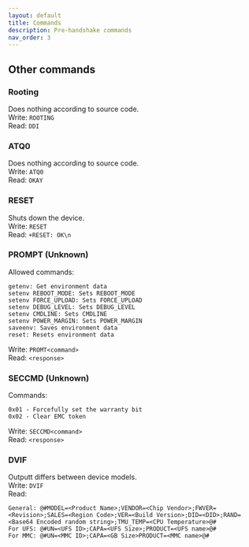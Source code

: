 ```yaml
---
layout: default
title: Commands
description: Pre-handshake commands
nav_order: 3
---
```


## Other commands
### Rooting
Does nothing according to source code. \
Write: `ROOTING` \
Read: `DDI`

### ATQ0
Does nothing according to source code. \
Write: `ATQ0` \
Read: `OKAY`

### RESET
Shuts down the device. \
Write: `RESET` \
Read: `+RESET: OK\n`

### PROMPT **(Unknown)**
Allowed commands:
```
getenv: Get environment data
setenv REBOOT_MODE: Sets REBOOT_MODE
setenv FORCE_UPLOAD: Sets FORCE_UPLOAD
setenv DEBUG_LEVEL: Sets DEBUG_LEVEL
setenv CMDLINE: Sets CMDLINE
setenv POWER_MARGIN: Sets POWER_MARGIN
saveenv: Saves environment data
reset: Resets environment data
```
Write: `PROMT<command>` \
Read: `<response>`

### SECCMD **(Unknown)**
Commands:
```
0x01 - Forcefully set the warranty bit
0x02 - Clear EMC token
```
Write: `SECCMD<command>` \
Read: `<response>`

### DVIF
Outputt differs between device models. \
Write: `DVIF` \
Read: 
```
General: @#MODEL=<Product Name>;VENDOR=<Chip Vendor>;FWVER=<Revision>;SALES=<Region Code>;VER=<Build Version>;DID=<DID>;RAND=<Base64 Encoded random string>;TMU_TEMP=<CPU Temperature>@#
For UFS: @#UN=<UFS ID>;CAPA=<UFS Size>;PRODUCT=<UFS name>@#
For MMC: @#UN=<MMC ID>;CAPA=<GB Size>PRODUCT=<MMC name>@#
```
